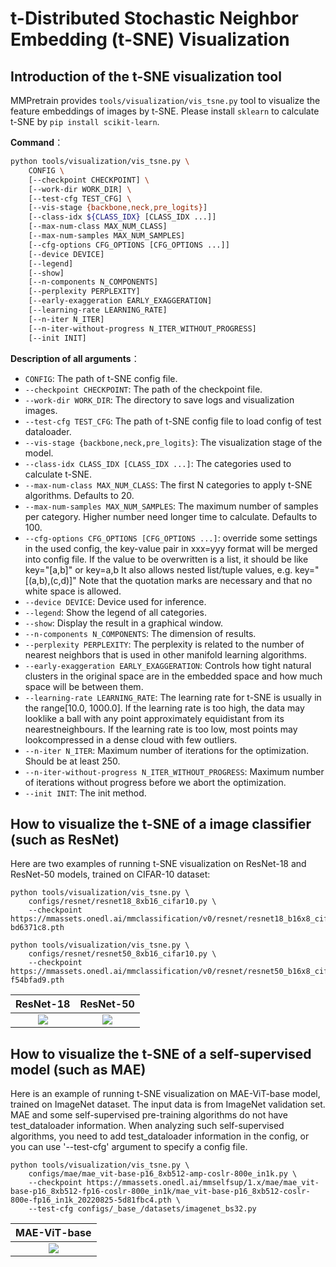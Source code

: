 # t-Distributed Stochastic Neighbor Embedding (t-SNE) Visualization

## Introduction of the t-SNE visualization tool

MMPretrain provides `tools/visualization/vis_tsne.py` tool to visualize the feature embeddings of images by t-SNE. Please install `sklearn` to calculate t-SNE by `pip install scikit-learn`.

**Command**：

```bash
python tools/visualization/vis_tsne.py \
    CONFIG \
    [--checkpoint CHECKPOINT] \
    [--work-dir WORK_DIR] \
    [--test-cfg TEST_CFG] \
    [--vis-stage {backbone,neck,pre_logits}]
    [--class-idx ${CLASS_IDX} [CLASS_IDX ...]]
    [--max-num-class MAX_NUM_CLASS]
    [--max-num-samples MAX_NUM_SAMPLES]
    [--cfg-options CFG_OPTIONS [CFG_OPTIONS ...]]
    [--device DEVICE]
    [--legend]
    [--show]
    [--n-components N_COMPONENTS]
    [--perplexity PERPLEXITY]
    [--early-exaggeration EARLY_EXAGGERATION]
    [--learning-rate LEARNING_RATE]
    [--n-iter N_ITER]
    [--n-iter-without-progress N_ITER_WITHOUT_PROGRESS]
    [--init INIT]
```

**Description of all arguments**：

- `CONFIG`: The path of t-SNE config file.
- `--checkpoint CHECKPOINT`: The path of the checkpoint file.
- `--work-dir WORK_DIR`: The directory to save logs and visualization images.
- `--test-cfg TEST_CFG`: The path of t-SNE config file to load config of test dataloader.
- `--vis-stage {backbone,neck,pre_logits}`: The visualization stage of the model.
- `--class-idx CLASS_IDX [CLASS_IDX ...]`: The categories used to calculate t-SNE.
- `--max-num-class MAX_NUM_CLASS`: The first N categories to apply t-SNE algorithms. Defaults to 20.
- `--max-num-samples MAX_NUM_SAMPLES`: The maximum number of samples per category. Higher number need longer time to calculate. Defaults to 100.
- `--cfg-options CFG_OPTIONS [CFG_OPTIONS ...]`: override some settings in the used config, the key-value pair in xxx=yyy format will be merged into config file. If the value to be overwritten is a list, it should be like key="[a,b]" or key=a,b It also allows nested list/tuple values, e.g. key="[(a,b),(c,d)]" Note that the quotation marks are necessary and that no white space is allowed.
- `--device DEVICE`: Device used for inference.
- `--legend`: Show the legend of all categories.
- `--show`: Display the result in a graphical window.
- `--n-components N_COMPONENTS`: The dimension of results.
- `--perplexity PERPLEXITY`: The perplexity is related to the number of nearest neighbors that is used in other manifold learning algorithms.
- `--early-exaggeration EARLY_EXAGGERATION`: Controls how tight natural clusters in the original space are in the embedded space and how much space will be between them.
- `--learning-rate LEARNING_RATE`: The learning rate for t-SNE is usually in the range[10.0, 1000.0]. If the learning rate is too high, the data may looklike a ball with any point approximately equidistant from its nearestneighbours. If the learning rate is too low, most points may lookcompressed in a dense cloud with few outliers.
- `--n-iter N_ITER`: Maximum number of iterations for the optimization. Should be at least 250.
- `--n-iter-without-progress N_ITER_WITHOUT_PROGRESS`: Maximum number of iterations without progress before we abort the optimization.
- `--init INIT`: The init method.

## How to visualize the t-SNE of a image classifier (such as ResNet)

Here are two examples of running t-SNE visualization on ResNet-18 and ResNet-50 models, trained on CIFAR-10 dataset:

```shell
python tools/visualization/vis_tsne.py \
    configs/resnet/resnet18_8xb16_cifar10.py \
    --checkpoint https://mmassets.onedl.ai/mmclassification/v0/resnet/resnet18_b16x8_cifar10_20210528-bd6371c8.pth

python tools/visualization/vis_tsne.py \
    configs/resnet/resnet50_8xb16_cifar10.py \
    --checkpoint https://mmassets.onedl.ai/mmclassification/v0/resnet/resnet50_b16x8_cifar10_20210528-f54bfad9.pth
```

| ResNet-18                                                                                            | ResNet-50                                                                                            |
| ---------------------------------------------------------------------------------------------------- | ---------------------------------------------------------------------------------------------------- |
| <div align=center><img src='https://user-images.githubusercontent.com/42371271/236410521-c4d087da-d16f-48ad-b951-c74d10c68f33.png' height="auto" width="auto" ></div> | <div align=center><img src='https://user-images.githubusercontent.com/42371271/236411844-c97dc514-dad0-401e-ba8f-307d0a385b4e.png' height="auto" width="auto" ></div> |

## How to visualize the t-SNE of a self-supervised model (such as MAE)

Here is an example of running t-SNE visualization on MAE-ViT-base model, trained on ImageNet dataset. The input data is from ImageNet validation set. MAE and some self-supervised pre-training algorithms do not have test_dataloader information. When analyzing such self-supervised algorithms, you need to add test_dataloader information in the config, or you can use '--test-cfg' argument to specify a config file.

```shell
python tools/visualization/vis_tsne.py \
    configs/mae/mae_vit-base-p16_8xb512-amp-coslr-800e_in1k.py \
    --checkpoint https://mmassets.onedl.ai/mmselfsup/1.x/mae/mae_vit-base-p16_8xb512-fp16-coslr-800e_in1k/mae_vit-base-p16_8xb512-coslr-800e-fp16_in1k_20220825-5d81fbc4.pth \
    --test-cfg configs/_base_/datasets/imagenet_bs32.py
```

| MAE-ViT-base                                                                                                                                                              |
| ------------------------------------------------------------------------------------------------------------------------------------------------------------------------- |
| <div align=center><img src='https://github.com/VBTI-development/onedl-mmpretrain/assets/42371271/ee576c0c-abef-43d1-8866-24a5f5fd0cf6' height="auto" width="auto" ></div> |
